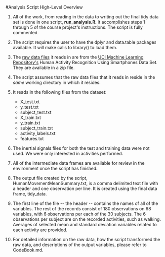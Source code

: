 #Analysis Script High-Level Overview

1. All of the work, from reading in the data to writing out the final tidy data set is done in one script, **run_analysis.R**.  It accomplishes steps 1 through 5 of the course project's instructions.  The script is fully commented.

2. The script requires the user to have the dplyr and data.table packages available.  It will make calls to library() to load them.

3. The [raw data files](http://archive.ics.uci.edu/ml/machine-learning-databases/00240/) it reads in are from the [UCI Machine Learning Repository's](http://archive.ics.uci.edu/ml/datasets/Human+Activity+Recognition+Using+Smartphones#) Human Activity Recognition Using Smartphones Data Set.  They are available in a zip file.

4. The script assumes that the raw data files that it reads in reside in the *same* working directory in which it resides. 

5. It reads in the following files from the dataset: 

    * X_test.txt
    * y_test.txt
    * subject_test.txt
    * X_train.txt
    * y_train.txt
    * subject_train.txt
    * activity_labels.txt		
    * features.txt

6. The inertial signals files for both the test and training data were not used.  We were only interested in activities performed. 

7. All of the intermediate data frames are available for review in the environment once the script has finished.

8. The output file created by the script, HumanMovementMeanSummary.txt, is a comma delimited text file with a header and one observation per line.  It is created using the final data frame, tidy_data. 

9. The first line of the file -- the header -- contains the names of all of the variables.  The rest of the records consist of 180 observations on 68 variables, with 6 observations per each of the 30 subjects.  The 6 observations per subject are on the recorded activities, such as walking.  Averages of selected mean and standard deviation variables related to each activity are provided.

10. For detailed information on the raw data, how the script transformed the raw data, and descriptions of the output variables, please refer to CodeBook.md.


